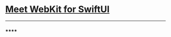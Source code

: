 # [**Meet WebKit for SwiftUI**](https://developer.apple.com/videos/play/wwdc2025/231)

---

### ****
